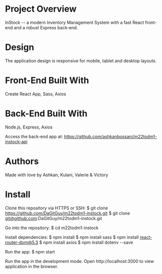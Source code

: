# Project Overview
InStock -- a modern Inventory Management System with a fast React front-end and a robust Express back-end. 

# Design
The application design is responsive for mobile, tablet and desktop layouts.

# Front-End Built With
Create React App, Sass, Axios 

# Back-End Built With
Node.js, Express, Axios

Access the back-end app at: https://github.com/ashkanbossani/m22todm1-instock-api 

# Authors
Made with love by Ashkan, Kulani, Valerie & Victory

# Install
Clone this repository via HTTPS or SSH:
$ git clone https://github.com/DaGitGuy/m22todm1-instock.git
$ git clone git@github.com:DaGitGuy/m22todm1-instock.git

Go into the repository:
$ cd m22todm1-instock

Install dependencies:
$ npm install
$ npm install sass
$ npm install react-router-dom@5.3
$ npm install axios
$ npm install dotenv --save

Run the app:
$ npm start

Run the app in the development mode. 
Open http://localhost:3000 to view application in the browser.